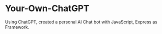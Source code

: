 # Your-Own-ChatGPT
Using ChatGPT, created a personal AI Chat bot with JavaScript, Express as Framework.
